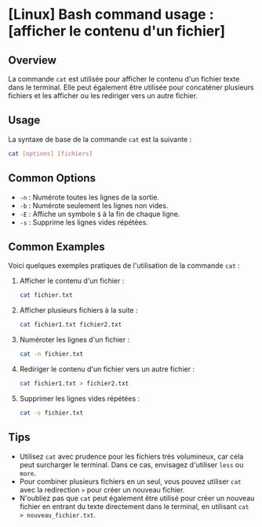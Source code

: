 # [Linux] Bash command usage : [afficher le contenu d'un fichier]

## Overview
La commande `cat` est utilisée pour afficher le contenu d'un fichier texte dans le terminal. Elle peut également être utilisée pour concaténer plusieurs fichiers et les afficher ou les rediriger vers un autre fichier.

## Usage
La syntaxe de base de la commande `cat` est la suivante :

```bash
cat [options] [fichiers]
```

## Common Options
- `-n` : Numérote toutes les lignes de la sortie.
- `-b` : Numérote seulement les lignes non vides.
- `-E` : Affiche un symbole `$` à la fin de chaque ligne.
- `-s` : Supprime les lignes vides répétées.

## Common Examples
Voici quelques exemples pratiques de l'utilisation de la commande `cat` :

1. Afficher le contenu d'un fichier :
   ```bash
   cat fichier.txt
   ```

2. Afficher plusieurs fichiers à la suite :
   ```bash
   cat fichier1.txt fichier2.txt
   ```

3. Numéroter les lignes d'un fichier :
   ```bash
   cat -n fichier.txt
   ```

4. Rediriger le contenu d'un fichier vers un autre fichier :
   ```bash
   cat fichier1.txt > fichier2.txt
   ```

5. Supprimer les lignes vides répétées :
   ```bash
   cat -s fichier.txt
   ```

## Tips
- Utilisez `cat` avec prudence pour les fichiers très volumineux, car cela peut surcharger le terminal. Dans ce cas, envisagez d'utiliser `less` ou `more`.
- Pour combiner plusieurs fichiers en un seul, vous pouvez utiliser `cat` avec la redirection `>` pour créer un nouveau fichier.
- N'oubliez pas que `cat` peut également être utilisé pour créer un nouveau fichier en entrant du texte directement dans le terminal, en utilisant `cat > nouveau_fichier.txt`.
